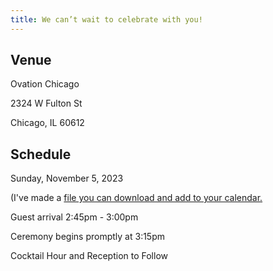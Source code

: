 ```yaml
---
title: We can’t wait to celebrate with you!
---
```


## Venue

Ovation Chicago

2324 W Fulton St

Chicago, IL 60612

## Schedule

Sunday, November 5, 2023

(I've made a [file you can download and add to your calendar.](/assets/files/calendar.ics)

Guest arrival 2:45pm - 3:00pm

Ceremony begins promptly at 3:15pm

Cocktail Hour and Reception to Follow
